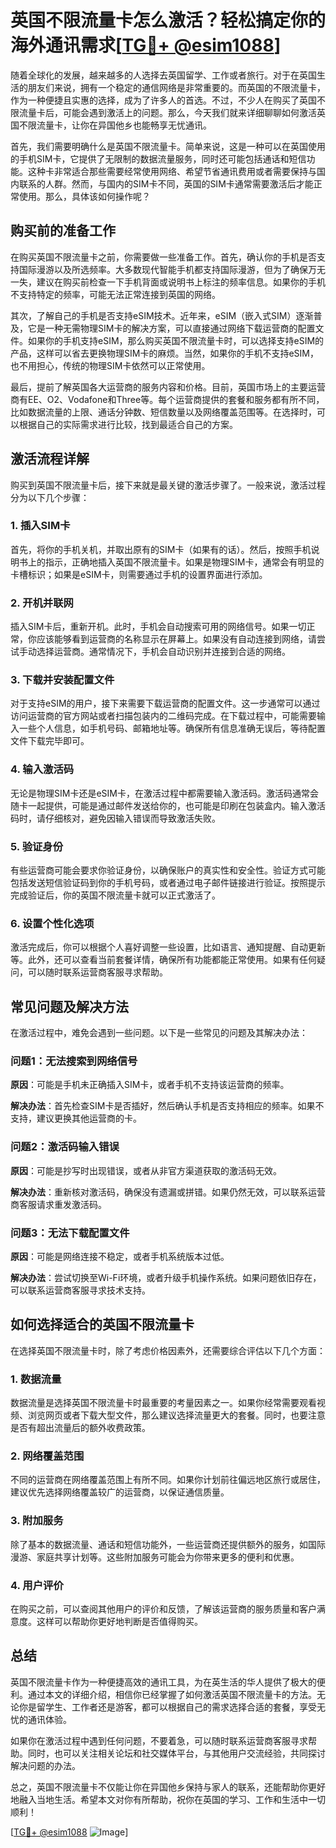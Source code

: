 # 英国不限流量卡怎么激活？轻松搞定你的海外通讯需求[[TG💪+ @esim1088](https://t.me/s/esim1088)]

随着全球化的发展，越来越多的人选择去英国留学、工作或者旅行。对于在英国生活的朋友们来说，拥有一个稳定的通信网络是非常重要的。而英国的不限流量卡，作为一种便捷且实惠的选择，成为了许多人的首选。不过，不少人在购买了英国不限流量卡后，可能会遇到激活上的问题。那么，今天我们就来详细聊聊如何激活英国不限流量卡，让你在异国他乡也能畅享无忧通讯。

首先，我们需要明确什么是英国不限流量卡。简单来说，这是一种可以在英国使用的手机SIM卡，它提供了无限制的数据流量服务，同时还可能包括通话和短信功能。这种卡非常适合那些需要经常使用网络、希望节省通讯费用或者需要保持与国内联系的人群。然而，与国内的SIM卡不同，英国的SIM卡通常需要激活后才能正常使用。那么，具体该如何操作呢？

## 购买前的准备工作

在购买英国不限流量卡之前，你需要做一些准备工作。首先，确认你的手机是否支持国际漫游以及所选频率。大多数现代智能手机都支持国际漫游，但为了确保万无一失，建议在购买前检查一下手机背面或说明书上标注的频率信息。如果你的手机不支持特定的频率，可能无法正常连接到英国的网络。

其次，了解自己的手机是否支持eSIM技术。近年来，eSIM（嵌入式SIM）逐渐普及，它是一种无需物理SIM卡的解决方案，可以直接通过网络下载运营商的配置文件。如果你的手机支持eSIM，那么购买英国不限流量卡时，可以选择支持eSIM的产品，这样可以省去更换物理SIM卡的麻烦。当然，如果你的手机不支持eSIM，也不用担心，传统的物理SIM卡依然可以正常使用。

最后，提前了解英国各大运营商的服务内容和价格。目前，英国市场上的主要运营商有EE、O2、Vodafone和Three等。每个运营商提供的套餐和服务都有所不同，比如数据流量的上限、通话分钟数、短信数量以及网络覆盖范围等。在选择时，可以根据自己的实际需求进行比较，找到最适合自己的方案。

## 激活流程详解

购买到英国不限流量卡后，接下来就是最关键的激活步骤了。一般来说，激活过程分为以下几个步骤：

### 1. 插入SIM卡

首先，将你的手机关机，并取出原有的SIM卡（如果有的话）。然后，按照手机说明书上的指示，正确地插入英国不限流量卡。如果是物理SIM卡，通常会有明显的卡槽标识；如果是eSIM卡，则需要通过手机的设置界面进行添加。

### 2. 开机并联网

插入SIM卡后，重新开机。此时，手机会自动搜索可用的网络信号。如果一切正常，你应该能够看到运营商的名称显示在屏幕上。如果没有自动连接到网络，请尝试手动选择运营商。通常情况下，手机会自动识别并连接到合适的网络。

### 3. 下载并安装配置文件

对于支持eSIM的用户，接下来需要下载运营商的配置文件。这一步通常可以通过访问运营商的官方网站或者扫描包装内的二维码完成。在下载过程中，可能需要输入一些个人信息，如手机号码、邮箱地址等。确保所有信息准确无误后，等待配置文件下载完毕即可。

### 4. 输入激活码

无论是物理SIM卡还是eSIM卡，在激活过程中都需要输入激活码。激活码通常会随卡一起提供，可能是通过邮件发送给你的，也可能是印刷在包装盒内。输入激活码时，请仔细核对，避免因输入错误而导致激活失败。

### 5. 验证身份

有些运营商可能会要求你验证身份，以确保账户的真实性和安全性。验证方式可能包括发送短信验证码到你的手机号码，或者通过电子邮件链接进行验证。按照提示完成验证后，你的英国不限流量卡就可以正式激活了。

### 6. 设置个性化选项

激活完成后，你可以根据个人喜好调整一些设置，比如语言、通知提醒、自动更新等。此外，还可以查看当前套餐详情，确保所有功能都能正常使用。如果有任何疑问，可以随时联系运营商客服寻求帮助。

## 常见问题及解决方法

在激活过程中，难免会遇到一些问题。以下是一些常见的问题及其解决办法：

### 问题1：无法搜索到网络信号

**原因**：可能是手机未正确插入SIM卡，或者手机不支持该运营商的频率。

**解决办法**：首先检查SIM卡是否插好，然后确认手机是否支持相应的频率。如果不支持，建议更换其他运营商的卡。

### 问题2：激活码输入错误

**原因**：可能是抄写时出现错误，或者从非官方渠道获取的激活码无效。

**解决办法**：重新核对激活码，确保没有遗漏或拼错。如果仍然无效，可以联系运营商客服请求重发激活码。

### 问题3：无法下载配置文件

**原因**：可能是网络连接不稳定，或者手机系统版本过低。

**解决办法**：尝试切换至Wi-Fi环境，或者升级手机操作系统。如果问题依旧存在，可以联系运营商客服寻求技术支持。

## 如何选择适合的英国不限流量卡

在选择英国不限流量卡时，除了考虑价格因素外，还需要综合评估以下几个方面：

### 1. 数据流量

数据流量是选择英国不限流量卡时最重要的考量因素之一。如果你经常需要观看视频、浏览网页或者下载大型文件，那么建议选择流量更大的套餐。同时，也要注意是否有超出流量后的额外收费政策。

### 2. 网络覆盖范围

不同的运营商在网络覆盖范围上有所不同。如果你计划前往偏远地区旅行或居住，建议优先选择网络覆盖较广的运营商，以保证通信质量。

### 3. 附加服务

除了基本的数据流量、通话和短信功能外，一些运营商还提供额外的服务，如国际漫游、家庭共享计划等。这些附加服务可能会为你带来更多的便利和优惠。

### 4. 用户评价

在购买之前，可以查阅其他用户的评价和反馈，了解该运营商的服务质量和客户满意度。这样可以帮助你更好地判断是否值得购买。

## 总结

英国不限流量卡作为一种便捷高效的通讯工具，为在英生活的华人提供了极大的便利。通过本文的详细介绍，相信你已经掌握了如何激活英国不限流量卡的方法。无论你是留学生、工作者还是游客，都可以根据自己的需求选择合适的套餐，享受无忧的通讯体验。

如果你在激活过程中遇到任何问题，不要着急，可以随时联系运营商客服寻求帮助。同时，也可以关注相关论坛和社交媒体平台，与其他用户交流经验，共同探讨解决问题的办法。

总之，英国不限流量卡不仅能让你在异国他乡保持与家人的联系，还能帮助你更好地融入当地生活。希望本文对你有所帮助，祝你在英国的学习、工作和生活中一切顺利！

[[TG💪+ @esim1088](https://t.me/s/esim1088) ![Image](https://i.postimg.cc/4NQfJmqS/Snipaste-2025-05-13-00-14-12.png)]